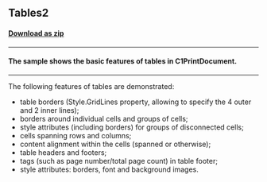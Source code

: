 ## Tables2
#### [Download as zip](https://grapecity.github.io/DownGit/#/home?url=https://github.com/GrapeCity/ComponentOne-WinForms-Samples/tree/master/Core\PrintDocument\CS\Tables2)
____
#### The sample shows the basic features of tables in C1PrintDocument.
____
The following features of tables are demonstrated:

* table borders (Style.GridLines property, allowing to specify the 4 outer and 2 inner lines);
* borders around individual cells and groups of cells;
* style attributes (including borders) for groups of disconnected cells;
* cells spanning rows and columns;
* content alignment within the cells (spanned or otherwise);
* table headers and footers;
* tags (such as page number/total page count) in table footer;
* style attributes: borders, font and background images.
